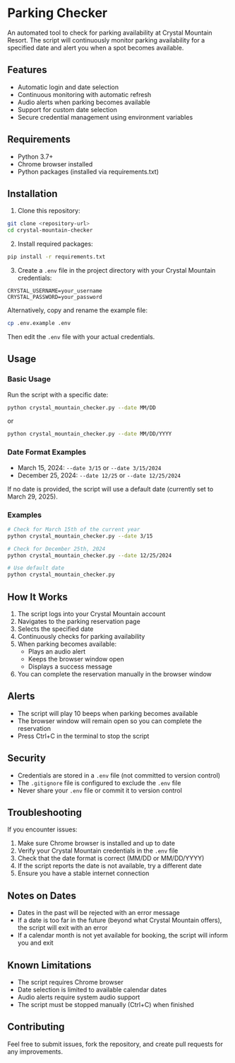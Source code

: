 # Parking Checker

An automated tool to check for parking availability at Crystal Mountain Resort. The script will continuously monitor parking availability for a specified date and alert you when a spot becomes available.

## Features

- Automatic login and date selection
- Continuous monitoring with automatic refresh
- Audio alerts when parking becomes available
- Support for custom date selection
- Secure credential management using environment variables

## Requirements

- Python 3.7+
- Chrome browser installed
- Python packages (installed via requirements.txt)

## Installation

1. Clone this repository:
```bash
git clone <repository-url>
cd crystal-mountain-checker
```

2. Install required packages:
```bash
pip install -r requirements.txt
```

3. Create a `.env` file in the project directory with your Crystal Mountain credentials:
```
CRYSTAL_USERNAME=your_username
CRYSTAL_PASSWORD=your_password
```

Alternatively, copy and rename the example file:
```bash
cp .env.example .env
```
Then edit the `.env` file with your actual credentials.

## Usage

### Basic Usage
Run the script with a specific date:
```bash
python crystal_mountain_checker.py --date MM/DD
```
or
```bash
python crystal_mountain_checker.py --date MM/DD/YYYY
```

### Date Format Examples
- March 15, 2024: `--date 3/15` or `--date 3/15/2024`
- December 25, 2024: `--date 12/25` or `--date 12/25/2024`

If no date is provided, the script will use a default date (currently set to March 29, 2025).

### Examples
```bash
# Check for March 15th of the current year
python crystal_mountain_checker.py --date 3/15

# Check for December 25th, 2024
python crystal_mountain_checker.py --date 12/25/2024

# Use default date
python crystal_mountain_checker.py
```

## How It Works

1. The script logs into your Crystal Mountain account
2. Navigates to the parking reservation page
3. Selects the specified date
4. Continuously checks for parking availability
5. When parking becomes available:
   - Plays an audio alert
   - Keeps the browser window open
   - Displays a success message
6. You can complete the reservation manually in the browser window

## Alerts

- The script will play 10 beeps when parking becomes available
- The browser window will remain open so you can complete the reservation
- Press Ctrl+C in the terminal to stop the script

## Security

- Credentials are stored in a `.env` file (not committed to version control)
- The `.gitignore` file is configured to exclude the `.env` file
- Never share your `.env` file or commit it to version control

## Troubleshooting

If you encounter issues:

1. Make sure Chrome browser is installed and up to date
2. Verify your Crystal Mountain credentials in the `.env` file
3. Check that the date format is correct (MM/DD or MM/DD/YYYY)
4. If the script reports the date is not available, try a different date
5. Ensure you have a stable internet connection

## Notes on Dates

- Dates in the past will be rejected with an error message
- If a date is too far in the future (beyond what Crystal Mountain offers), the script will exit with an error
- If a calendar month is not yet available for booking, the script will inform you and exit

## Known Limitations

- The script requires Chrome browser
- Date selection is limited to available calendar dates
- Audio alerts require system audio support
- The script must be stopped manually (Ctrl+C) when finished

## Contributing

Feel free to submit issues, fork the repository, and create pull requests for any improvements.
